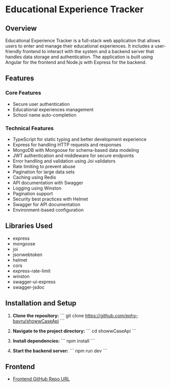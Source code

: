 # Educational Experience Tracker

## Overview

Educational Experience Tracker is a full-stack web application that allows users to enter and manage their educational experiences. It includes a user-friendly frontend to interact with the system and a backend server that handles data storage and authentication. The application is built using Angular for the frontend and Node.js with Express for the backend.

## Features

### Core Features

- Secure user authentication
- Educational experiences management
- School name auto-completion

### Technical Features

- TypeScript for static typing and better development experience
- Express for handling HTTP requests and responses
- MongoDB with Mongoose for schema-based data modeling
- JWT authentication and middleware for secure endpoints
- Error handling and validation using Joi validators
- Rate limiting to prevent abuse
- Pagination for large data sets
- Caching using Redis
- API documentation with Swagger
- Logging using Winston
- Pagination support
- Security best practices with Helmet
- Swagger for API documentation
- Environment-based configuration

## Libraries Used

- express
- mongoose
- joi
- jsonwebtoken
- helmet
- cors
- express-rate-limit
- winston
- swagger-ui-express
- swagger-jsdoc

## Installation and Setup

1. **Clone the repository:**
   \`\`\`
   git clone https://github.com/ephy-bayru/showwCaseApi
   \`\`\`

2. **Navigate to the project directory:**
   \`\`\`
   cd showwCaseApi
   \`\`\`

3. **Install dependencies:**
   \`\`\`
   npm install
   \`\`\`

4. **Start the backend server:**
   \`\`\`
   npm run dev
   \`\`\`

## Frontend

- [Frontend GitHub Repo URL](https://github.com/ephy-bayru/showwcase-frontend.git)

